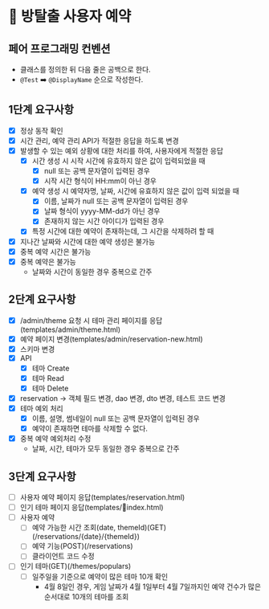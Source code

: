 # 🚪 방탈출 사용자 예약

## 페어 프로그래밍 컨벤션
- 클래스를 정의한 뒤 다음 줄은 공백으로 한다.
- `@Test` ➡️ `@DisplayName` 순으로 작성한다.

## 1단계 요구사항
- [x] 정상 동작 확인
- [x] 시간 관리, 예약 관리 API가 적절한 응답을 하도록 변경
- [x] 발생할 수 있는 예외 상황에 대한 처리를 하여, 사용자에게 적절한 응답
  - [x] 시간 생성 시 시작 시간에 유효하지 않은 값이 입력되었을 때
    - [x] null 또는 공백 문자열이 입력된 경우
    - [x] 시작 시간 형식이 HH:mm이 아닌 경우
  - [x] 예약 생성 시 예약자명, 날짜, 시간에 유효하지 않은 값이 입력 되었을 때
    - [x] 이름, 날짜가 null 또는 공백 문자열이 입력된 경우
    - [x] 날짜 형식이 yyyy-MM-dd가 아닌 경우
    - [x] 존재하지 않는 시간 아이디가 입력된 경우
  - [x] 특정 시간에 대한 예약이 존재하는데, 그 시간을 삭제하려 할 때
- [x] 지나간 날짜와 시간에 대한 예약 생성은 불가능
- [x] 중복 예약 시간은 불가능
- [x] 중복 예약은 불가능
  - 날짜와 시간이 동일한 경우 중복으로 간주

## 2단계 요구사항
- [x] /admin/theme 요청 시 테마 관리 페이지를 응답(templates/admin/theme.html)
- [x] 예약 페이지 변경(templates/admin/reservation-new.html)
- [x] 스키마 변경
- [x] API
  - [x] 테마 Create
  - [x] 테마 Read
  - [x] 테마 Delete
- [x] reservation -> 객체 필드 변경, dao 변경, dto 변경, 테스트 코드 변경
- [x] 테마 예외 처리
  - [x] 이름, 설명, 썸네일이 null 또는 공백 문자열이 입력된 경우
  - [x] 예약이 존재하면 테마를 삭제할 수 없다.
- [x] 중복 예약 예외처리 수정
  - 날짜, 시간, 테마가 모두 동일한 경우 중복으로 간주

## 3단계 요구사항

- [ ] 사용자 예약 페이지 응답(templates/reservation.html)
- [ ] 인기 테마 페이지 응답(templates/index.html)
- [ ] 사용자 예약
  - [ ] 예약 가능한 시간 조회(date, themeId)(GET)(/reservations/{date}/{themeId})
  - [ ] 예약 기능(POST)(/reservations)
  - [ ] 클라이언트 코드 수정
- [ ] 인기 테마(GET)(/themes/populars)
  - [ ] 일주일을 기준으로 예약이 많은 테마 10개 확인
    - 4월 8일인 경우, 게임 날짜가 4월 1일부터 4월 7일까지인 예약 건수가 많은 순서대로 10개의 테마를 조회
